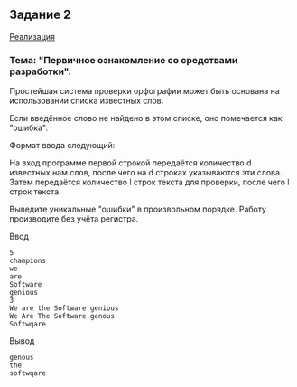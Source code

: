 ## Задание 2

[Реализация](src/tasks/dictionary.py)

### Тема: "Первичное ознакомление со средствами разработки".

Простейшая система проверки орфографии может быть основана на использовании списка известных слов.

Если введённое слово не найдено в этом списке, оно помечается как "ошибка".

Формат ввода следующий:

На вход программе первой строкой передаётся количество d известных нам слов, после чего на d строках указываются эти слова. Затем передаётся количество l строк текста для проверки, после чего l строк текста.

Выведите уникальные "ошибки" в произвольном порядке. Работу производите без учёта регистра.

Ввод

``` console
5
champions
we
are
Software
genious
3
We are the Software genious
We Are The Software genous
Softwqare
```

Вывод
```
genous
the
softwqare 
```
